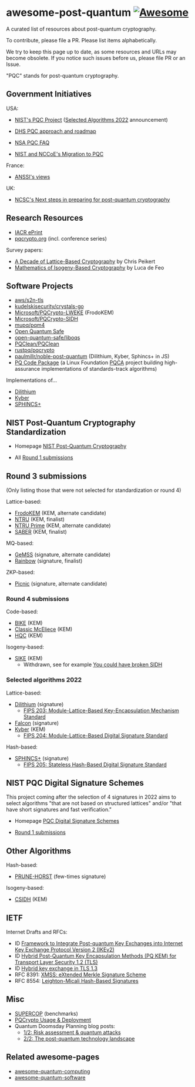 # awesome-post-quantum [![Awesome](https://cdn.rawgit.com/sindresorhus/awesome/d7305f38d29fed78fa85652e3a63e154dd8e8829/media/badge.svg)](https://github.com/sindresorhus/awesome)

A curated list of resources about post-quantum cryptography.

To contribute, please file a PR. Please list items alphabetically.

We try to keep this page up to date, as some resources and URLs may become
obsolete. If you notice such issues before us, please file PR or an
Issue.

"PQC" stands for post-quantum cryptography.


## Government Initiatives

USA:

* [NIST's PQC Project](https://csrc.nist.gov/projects/post-quantum-cryptography/post-quantum-cryptography-standardization) ([Selected Algorithms 2022](https://csrc.nist.gov/projects/post-quantum-cryptography/selected-algorithms-2022) announcement)

* [DHS PQC approach and roadmap](https://www.dhs.gov/quantum)
* [NSA PQC FAQ](https://media.defense.gov/2021/Aug/04/2002821837/-1/-1/1/Quantum_FAQs_20210804.PDF)
* [NIST and NCCoE's Migration to PQC](https://www.nccoe.nist.gov/sites/default/files/2022-07/pqc-migration-project-description-final.pdf)

France:

* [ANSSI's views](https://cyber.gouv.fr/en/publications/follow-position-paper-post-quantum-cryptography)

UK:

* [NCSC's Next steps in preparing for post-quantum cryptography](https://www.ncsc.gov.uk/whitepaper/next-steps-preparing-for-post-quantum-cryptography) 

## Research Resources

* [IACR ePrint](https://www.google.com/search?q=site%3Aeprint.iacr.org+%22post-quantum%22)
* [pqcrypto.org](https://pqcrypto.org/) (incl. conference series)

Survey papers:

* [A Decade of Lattice-Based Cryptography](https://eprint.iacr.org/2015/939.pdf) by Chris Peikert
* [Mathematics of Isogeny-Based Cryptography](https://arxiv.org/abs/1711.04062) by Luca de Feo


## Software Projects

* [aws/s2n-tls](https://github.com/aws/s2n-tls/tree/main/pq-crypto)
* [kudelskisecurity/crystals-go](https://github.com/kudelskisecurity/crystals-go)
* [Microsoft/PQCrypto-LWEKE](https://github.com/Microsoft/PQCrypto-LWEKE) (FrodoKEM)
* [Microsoft/PQCrypto-SIDH](https://github.com/Microsoft/PQCrypto-SIDH)
* [mupq/pqm4](https://github.com/mupq/pqm4)
* [Open Quantum Safe](https://openquantumsafe.org/)
* [open-quantum-safe/liboqs](https://github.com/open-quantum-safe/liboqs)
* [PQClean/PQClean](https://github.com/PQClean/PQClean)
* [rustpq/pqcrypto](https://github.com/rustpq/pqcrypto)
* [paulmillr/noble-post-quantum](https://github.com/paulmillr/noble-post-quantum) (Dilithium, Kyber, Sphincs+ in JS)
* [PQ Code Package](https://github.com/pq-code-package) (a Linux Foundation [PQCA](https://pqca.org/) project building high-assurance implementations of standards-track algorithms)

Implementations of...

* [Dilithium](https://pq-crystals.org/dilithium/software.shtml)
* [Kyber](https://pq-crystals.org/kyber/software.shtml)
* [SPHINCS+](https://sphincs.org/software.html)


## NIST Post-Quantum Cryptography Standardization

* Homepage [NIST Post-Quantum
  Cryptography](https://csrc.nist.gov/Projects/post-quantum-cryptography)

* All [Round 1 submissions](https://csrc.nist.gov/Projects/post-quantum-cryptography/Round-1-Submissions)


## Round 3 submissions

(Only listing those that were not selected for standardization or round
4)

Lattice-based:

* [FrodoKEM](http://frodokem.org/) (KEM, alternate candidate)
* [NTRU](https://ntru.org/) (KEM, finalist)
* [NTRU Prime](https://ntruprime.cr.yp.to/) (KEM, alternate candidate)
* [SABER](https://www.esat.kuleuven.be/cosic/pqcrypto/saber/) (KEM, finalist)

MQ-based:

* [GeMSS](https://www-polsys.lip6.fr/Links/NIST/GeMSS.html) (signature,
  alternate candidate)
* [Rainbow](https://www.pqcrainbow.org/) (signature, finalist)

ZKP-based:

* [Picnic](https://microsoft.github.io/Picnic/) (signature, alternate
  candidate)

### Round 4 submissions

Code-based:

* [BIKE](https://www.esat.kuleuven.be/cosic/pqcrypto/saber/) (KEM)
* [Classic McEliece](https://classic.mceliece.org/) (KEM)
* [HQC](https://www.pqc-hqc.org/) (KEM)

Isogeny-based:

* [SIKE](https://sike.org/) (KEM)
    - Withdrawn, see for example [You could have broken SIDH](https://yx7.cc/blah/2022-08-22.html)

### Selected algorithms 2022

Lattice-based:

* [Dilithium](https://pq-crystals.org/dilithium/) (signature)
    - [FIPS 203: Module-Lattice-Based Key-Encapsulation Mechanism Standard](https://csrc.nist.gov/pubs/fips/203/ipd)
* [Falcon](https://falcon-sign.info/) (signature)
* [Kyber](https://pq-crystals.org/kyber) (KEM)
    - [FIPS 204: Module-Lattice-Based Digital Signature Standard](https://csrc.nist.gov/pubs/fips/204/ipd)

Hash-based:

* [SPHINCS+](https://sphincs.org/) (signature)
    - [FIPS 205: Stateless Hash-Based Digital Signature Standard](https://csrc.nist.gov/pubs/fips/205/ipd)


## NIST PQC Digital Signature Schemes

This project coming after the selection of 4 signatures in 2022 aims to
select algorithms "that are not based on structured lattices" and/or
"that have short signatures and fast verification."

* Homepage [PQC Digital Signature
  Schemes](https://csrc.nist.gov/projects/pqc-dig-sig)

* [Round 1 submissions](https://csrc.nist.gov/Projects/pqc-dig-sig/round-1-additional-signatures)


## Other Algorithms

Hash-based:

* [PRUNE-HORST](https://github.com/gravity-postquantum/prune-horst) (few-times signature)

Isogeny-based:

* [CSIDH](https://csidh.isogeny.org/) (KEM)


## IETF

Internet Drafts and RFCs:

* ID [Framework to Integrate Post-quantum Key Exchanges into Internet Key Exchange Protocol Version 2 (IKEv2)](https://datatracker.ietf.org/doc/html/draft-tjhai-ipsecme-hybrid-qske-ikev2-04)
* ID [Hybrid Post-Quantum Key Encapsulation Methods (PQ KEM) for Transport Layer Security 1.2 (TLS)](https://datatracker.ietf.org/doc/html/draft-campagna-tls-bike-sike-hybrid)
* ID [Hybrid key exchange in TLS 1.3](https://datatracker.ietf.org/doc/html/draft-ietf-tls-hybrid-design)
* RFC 8391: [XMSS: eXtended Merkle Signature Scheme](https://datatracker.ietf.org/doc/html/rfc8391)
* RFC 8554: [Leighton-Micali Hash-Based Signatures](https://datatracker.ietf.org/doc/html/rfc8554)


## Misc

* [SUPERCOP](https://bench.cr.yp.to/results-kem.html) (benchmarks)
* [PQCrypto Usage & Deployment](https://ianix.com/pqcrypto/pqcrypto-deployment.html)
* Quantum Doomsday Planning blog posts:
    - [1/2: Risk assessment & quantum attacks](https://www.taurushq.com/blog/quantum-doomsday-planning-2-2-the-post-quantum-technology-landscape/)
    - [2/2: The post-quantum technology
      landscape](https://www.taurushq.com/blog/quantum-doomsday-planning-2-2-the-post-quantum-technology-landscape/)


## Related awesome-pages

* [awesome-quantum-computing](https://github.com/desireevl/awesome-quantum-computing)
* [awesome-quantum-software](https://github.com/qosf/awesome-quantum-software)
